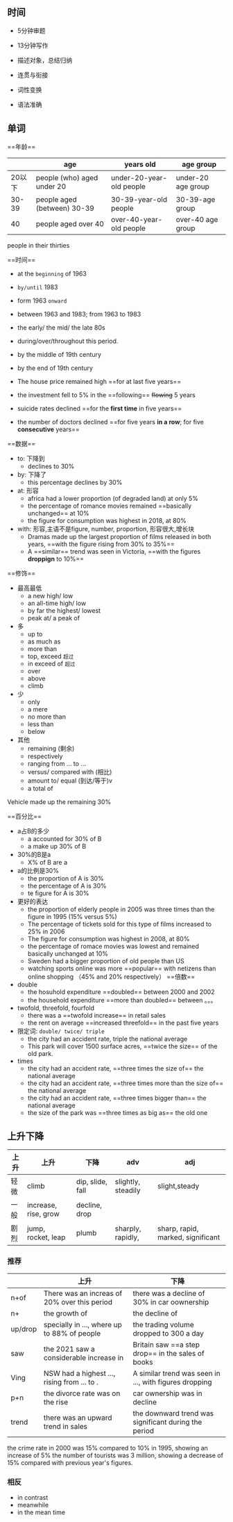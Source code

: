 ## 时间
- 5分钟审题
- 13分钟写作

- 描述对象，总结归纳
- 连贯与衔接
- 词性变换
- 语法准确

## 单词
==年龄==

|        | age                         | years old                | age group          |
| ------ | --------------------------- | ------------------------ | ------------------ |
| 20以下 | people (who) aged under 20  | under-20-year-old people | under-20 age group |
| 30-39  | people aged (between) 30-39 | 30-39-year-old people    | 30-39-age group    |
| 40     | people aged over 40         | over-40-year-old people  | over-40 age group  |

people in their thirties 

==时间==
- at the `beginning` of  1963
- `by/until` 1983
- form 1963 `onward`
- between 1963 and 1983; from 1963 to 1983
- the early/ the mid/ the late 80s
- during/over/throughout this period.
- by the middle of 19th century
- by the end of 19th century

- The house price remained high ==for at last  five years==
- the investment fell to 5% in the ==following== ~~flowing~~ 5 years
- suicide rates declined ==for the **first time** in five years==
- the number of doctors declined ==for five years **in a row**; for five **consecutive** years==

==数据==

- to: 下降到
	- declines to 30%
- by: 下降了
	- this percentage declines by 30%
- at: 形容
	- africa had a lower proportion (of degraded land) at only 5%
	- the percentage of romance movies remained ==basically unchanged== at 10%
	- the figure for consumption was highest in 2018, at 80%
- with: 形容,主语不是figure, number, proportion, 形容很大,增长块
	- Dramas made up the largest proportion of films released in both years, ==with the figure rising from 30% to 35%==
	- A ==similar== trend was seen in Victoria, ==with the figures **droppign** to 10%==

==修饰==
- 最高最低
	- a new high/ low
	- an all-time high/ low
	- by far the highest/ lowest
	- peak at/ a peak of
- 多
	- up to
	- as much as
	- more than
	- top, exceed `超过`
	- in exceed of `超过`
	- over
	- above
	- climb
- 少
	- only
	- a mere
	- no more than 
	- less than
	- below
- 其他
	- remaining (剩余)
	- respectively
	- ranging from ... to ...
	- versus/ compared with (相比)
	- amount to/ equal (到达/等于)v
	- a total of

Vehicle made up the remaining 30%

==百分比==
- a占B的多少
	- a accounted for 30% of B
	- a make up 30% of B
- 30%的B是a
	- X% of B are a
- a的比例是30%
	- the proportion of A is 30%
	- the percentage of A is 30%
	- te figure for A is 30%
- 更好的表达
	- the proportion of elderly people in 2005 was three times than the figure in 1995 (15% versus 5%)
	- The percentage of tickets sold for this type of films increased to 25% in 2006
	- The figure for consumption was highest in 2008, at 80%
	- the percentage of romace movies was lowest and remained basically unchanged at 10%
	- Sweden had a bigger proportion of old people than US
	- watching sports online was more ==popular== with netizens than online shopping （45% and 20% respectively） 
==倍数==
- double
	- the hosuhold expenditure ==doubled== between 2000 and 2002
	- the household expenditure ==more than doubled== between 。。。
- twofold, threefold, fourfold
	- there was a ==twofold increase== in retail sales
	- the rent on average ==increased threefold== in the past five years
- 限定词: `double/ twice/ triple`
	- the city had an accident rate, triple the national average
	- This park will cover 1500 surface acres, ==twice the size== of the old park.
- times
	- the city had an accident rate, ==three times the size of== the national average
	- the city had an accident rate, ==three times more than the size of== the national average
	- the city had an accident rate, ==three times bigger than== the national average
	- the size of the park was ==three times as big as== the old one

## 上升下降
| 上升 | 上升                 | 下降             | adv                | adj                               |
| ---- | -------------------- | ---------------- | ------------------ | --------------------------------- |
| 轻微 | climb                | dip, slide, fall | slightly, steadily | slight,steady                     |
| 一般 | increase, rise, grow | decline, drop    |                    |                                   |
| 剧烈 | jump, rocket, leap   | plumb            | sharply, rapidly,  | sharp, rapid, marked, significant | 


### 推荐
|         | 上升                                         | 下降                                                   |
| ------- | -------------------------------------------- | ------------------------------------------------------ |
| n+of    | There was an increas of 20% over this period | there was a decline of 30% in car oownership           |
| n+      | the growth of                                | the decline of                                         |
| up/drop | specially in ..., where up to 88% of people  | the trading volume dropped to 300 a day                |
| saw     | the 2021 saw a considerable increase in      | Britain saw ==a step drop== in the sales of books      |
| Ving    | NSW had a highest ..., rising from ... to .  | A similar trend was seen in ..., with figures dropping |
| p+n     | the divorce rate was on the rise             | car ownership was in decline                           |
| trend   | there was an upward trend in sales           | the downward trend was significant during the period   | 

the crime rate in 2000 was 15% compared to 10% in 1995, showing an increase of 5%
the number of tourists was 3 million, showing a decrease of 15% compared with previous year's figures.

### 相反
- in contrast
- meanwhile
- in the mean time